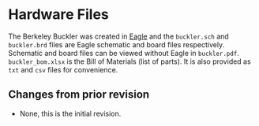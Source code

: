 Hardware Files
==============

The Berkeley Buckler was created in
[Eagle](https://www.autodesk.com/products/eagle/overview) and the `buckler.sch`
and `buckler.brd` files are Eagle schematic and board files respectively.
Schematic and board files can be viewed without Eagle in `buckler.pdf`.
`buckler_bom.xlsx` is the Bill of Materials (list of parts). It is also
provided as `txt` and `csv` files for convenience.

## Changes from prior revision
 * None, this is the initial revision.


